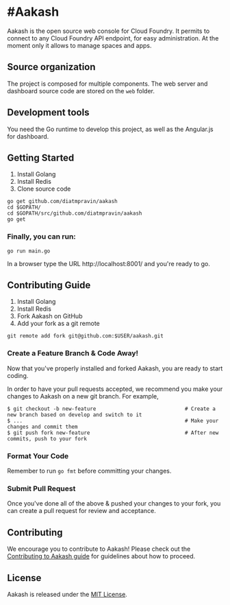 #Aakash
========

Aakash is the open source web console for Cloud Foundry. It permits to connect to any Cloud Foundry API endpoint, for easy administration. At the moment only it allows to manage spaces and apps.

## Source organization

The project is composed for multiple components. The web server and dashboard source code are stored on the `web` folder.

## Development tools

You need the Go runtime to develop this project, as well as the Angular.js for dashboard.

## Getting Started

1. Install Golang
2. Install Redis
3. Clone source code
```
go get github.com/diatmpravin/aakash
cd $GOPATH/
cd $GOPATH/src/github.com/diatmpravin/aakash
go get
```
### Finally, you can run:

```
go run main.go
```

In a browser type the URL http://localhost:8001/ and you're ready to go.

## Contributing Guide

1. Install Golang
2. Install Redis
3. Fork Aakash on GitHub
4. Add your fork as a git remote

```
git remote add fork git@github.com:$USER/aakash.git
```

### Create a Feature Branch & Code Away!

Now that you've properly installed and forked Aakash, you are ready to start coding.

In order to have your pull requests accepted, we recommend you make your changes to Aakash on a
new git branch. For example,
```
$ git checkout -b new-feature                             # Create a new branch based on develop and switch to it
$ ...                                                     # Make your changes and commit them
$ git push fork new-feature                               # After new commits, push to your fork
```

### Format Your Code

Remember to run `go fmt` before committing your changes.

### Submit Pull Request

Once you've done all of the above & pushed your changes to your fork, you can create a pull request for review and acceptance.

## Contributing

We encourage you to contribute to Aakash! Please check out the [Contributing to Aakash guide](https://github.com/diatmpravin/aakash#contributing) for guidelines about how to proceed.

## License

Aakash is released under the [MIT License](http://www.opensource.org/licenses/MIT).